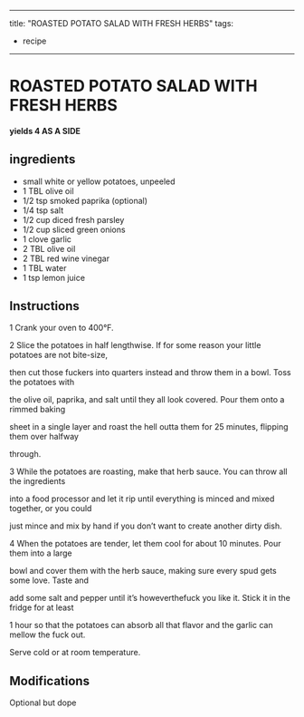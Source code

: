

---
title: "ROASTED POTATO SALAD WITH FRESH HERBS"
tags:
  - recipe
---
# ROASTED POTATO SALAD WITH FRESH HERBS



#### yields  4 AS A SIDE


## ingredients
* small white or yellow potatoes, unpeeled 
* 1 TBL olive oil 
* 1/2 tsp smoked paprika (optional)
* 1/4 tsp salt 
* 1/2 cup diced fresh parsley 
* 1/2 cup sliced green onions 
* 1 clove garlic 
* 2 TBL olive oil 
* 2 TBL red wine vinegar 
* 1 TBL water 
* 1 tsp lemon juice 



## Instructions
1 Crank your oven to 400°F.

2 Slice the potatoes in half lengthwise. If for some reason your little potatoes are not bite-size,

then cut those fuckers into quarters instead and throw them in a bowl. Toss the potatoes with

the olive oil, paprika, and salt until they all look covered. Pour them onto a rimmed baking

sheet in a single layer and roast the hell outta them for 25 minutes, flipping them over halfway

through.

3 While the potatoes are roasting, make that herb sauce. You can throw all the ingredients

into a food processor and let it rip until everything is minced and mixed together, or you could

just mince and mix by hand if you don’t want to create another dirty dish.

4 When the potatoes are tender, let them cool for about 10 minutes. Pour them into a large

bowl and cover them with the herb sauce, making sure every spud gets some love. Taste and

add some salt and pepper until it’s howeverthefuck you like it. Stick it in the fridge for at least

1 hour so that the potatoes can absorb all that flavor and the garlic can mellow the fuck out.

Serve cold or at room temperature.



## Modifications
Optional but dope




